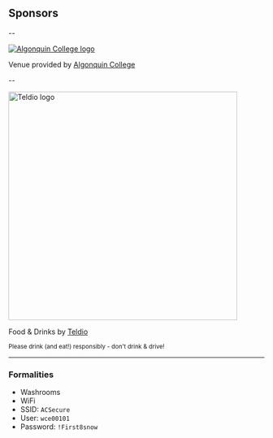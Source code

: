 ## Sponsors

--

[![Algonquin College logo](../../img/sponsors/algonquin-college.jpg)](http://www.algonquincollege.com/)

Venue provided by [Algonquin College](http://www.algonquincollege.com/)

--

<a href="http://www.teldio.com/">
	<img src="../../img/sponsors/teldio.png" width="450px" alt="Teldio logo"/>
</a>

Food & Drinks by [Teldio](http://www.teldio.com/)

<small>Please drink (and eat!) responsibly - don't drink & drive!</small>

---

### Formalities

- Washrooms
- WiFi
 - SSID: ``ACSecure``
 - User: ``wce00101``
 - Password: ``!First8snow``
